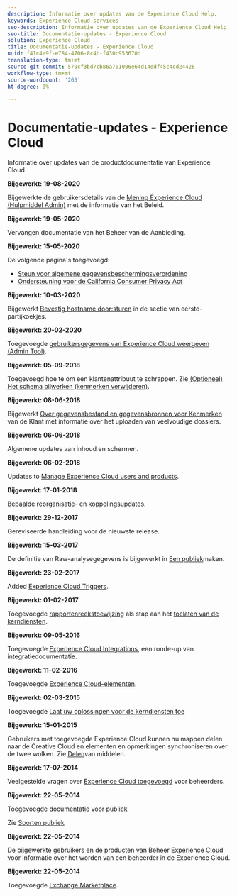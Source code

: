 ```yaml
---
description: Informatie over updates van de Experience Cloud Help.
keywords: Experience Cloud services
seo-description: Informatie over updates van de Experience Cloud Help.
seo-title: Documentatie-updates - Experience Cloud
solution: Experience Cloud
title: Documentatie-updates - Experience Cloud
uuid: f41c4e9f-e784-4706-8c4b-f430c953670d
translation-type: tm+mt
source-git-commit: 570cf3bd7cb86a701006e64d14ddf45c4cd24426
workflow-type: tm+mt
source-wordcount: '263'
ht-degree: 0%

---
```



# Documentatie-updates - Experience Cloud

Informatie over updates van de productdocumentatie van Experience Cloud.

**Bijgewerkt: 19-08-2020**

Bijgewerkte de gebruikersdetails van de [Mening Experience Cloud (Hulpmiddel Admin)](admin-getting-started/admin-tool-experience-cloud.md) met de informatie van het Beleid.

**Bijgewerkt: 19-05-2020**

Vervangen documentatie van het Beheer van de Aanbieding.

**Bijgewerkt: 15-05-2020**

De volgende pagina&#39;s toegevoegd:

* [Steun voor algemene gegevensbeschermingsverordening](attributes/gdpr.md)
* [Ondersteuning voor de California Consumer Privacy Act](attributes/ccpa.md)

**Bijgewerkt: 10-03-2020**

Bijgewerkt [Bevestig hostname door:sturen](cookies/cookies-first-party.md#validate) in de sectie van eerste-partijkoekjes.

**Bijgewerkt: 20-02-2020**

Toegevoegde [gebruikersgegevens van Experience Cloud weergeven (Admin Tool)](admin-getting-started/admin-tool-experience-cloud.md).

**Bijgewerkt: 05-09-2018**

Toegevoegd hoe te om een klantenattribuut te schrappen. Zie [(Optioneel) Het schema bijwerken (kenmerken verwijderen)](attributes/t-crs-usecase.md#task_6568898BB7C44A42ABFB86532B89063C).

**Bijgewerkt: 08-06-2018**

Bijgewerkt [Over gegevensbestand en gegevensbronnen voor Kenmerken](attributes/crs-data-file.md#concept_DE908F362DF24172BFEF48E1797DAF19) van de Klant met informatie over het uploaden van veelvoudige dossiers.

**Bijgewerkt: 06-06-2018**

Algemene updates van inhoud en schermen.

**Bijgewerkt: 06-02-2018**

Updates to [Manage Experience Cloud users and products](admin-getting-started/admin-getting-started.md#topic_3FCB4099640647E3B2411ADBFCE81909).

**Bijgewerkt: 17-01-2018**

Bepaalde reorganisatie- en koppelingsupdates.

**Bijgewerkt: 29-12-2017**

Gereviseerde handleiding voor de nieuwste release.

**Bijgewerkt: 15-03-2017**

De definitie van Raw-analysegegevens is bijgewerkt in [Een publiek](audience-library/t-audience-create.md#task_37F407F58BF9459493BB8E968CDFE737)maken.

**Bijgewerkt: 23-02-2017**

Added [Experience Cloud Triggers](activation/triggers.md#concept_887B30241B3E4DB0A2553B2996E2D4FB).

**Bijgewerkt: 01-02-2017**

Toegevoegde [rapportenreekstoewijzing](core-services/core-services.md#concept_apg_zq2_rw) als stap aan het [toelaten van de kerndiensten](core-services/core-services.md#concept_07ED1D5C64234E77976E6D572E78FB9C).

**Bijgewerkt: 09-05-2016**

Toegevoegde [Experience Cloud Integrations](marketing-cloud-integrations.md#concept_9E6D3E37D1E3452E8CCCFA92AF034F90), een ronde-up van integratiedocumentatie.

**Bijgewerkt: 11-02-2016**

Toegevoegde [Experience Cloud-elementen](experience-cloud-assets/experience-cloud-assets.md#concept_DDA5224C907D4A4F817D795DA0ED64D0).

**Bijgewerkt: 02-03-2015**

Toegevoegde [Laat uw oplossingen voor de kerndiensten toe](core-services/core-services.md#concept_07ED1D5C64234E77976E6D572E78FB9C)

**Bijgewerkt: 15-01-2015**

Gebruikers met toegevoegde Experience Cloud kunnen nu mappen delen naar de Creative Cloud en elementen en opmerkingen synchroniseren over de twee wolken. Zie [Delen](experience-cloud-assets/creative-cloud.md#concept_3E5A34C3459047D5965F900788A9BA68)van middelen.

**Bijgewerkt: 17-07-2014**

Veelgestelde vragen over [Experience Cloud toegevoegd](admin-getting-started/faq.md#concept_13219B4E51784577B6FF78AAA203DE91) voor beheerders.

**Bijgewerkt: 22-05-2014**

Toegevoegde documentatie voor publiek

Zie [Soorten publiek](audience-library/audience-library.md#topic_679810123CAA4E0CA4FA3417FB0100C7)

**Bijgewerkt: 22-05-2014**

De bijgewerkte gebruikers en de producten [van](admin-getting-started/admin-getting-started.md#topic_3FCB4099640647E3B2411ADBFCE81909) Beheer Experience Cloud voor informatie over het worden van een beheerder in de Experience Cloud.

**Bijgewerkt: 22-05-2014**

Toegevoegde [Exchange Marketplace](exchange.md#concept_E07F16F070544B82B56527A845C41D59).
